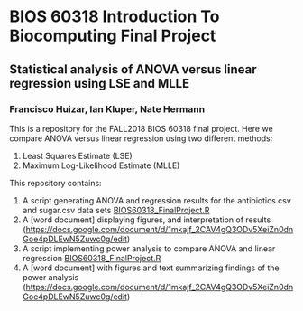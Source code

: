 # BIOS 60318 Introduction To Biocomputing Final Project
## Statistical analysis of ANOVA versus linear regression using LSE and MLLE
### Francisco Huizar, Ian Kluper, Nate Hermann

This is a repository for the FALL2018 BIOS 60318 final project.
Here we compare ANOVA versus linear regression using two different methods:
1. Least Squares Estimate (LSE)
2. Maximum Log-Likelihood Estimate (MLLE)

This repository contains:
1. A script generating ANOVA and regression results for the antibiotics.csv and sugar.csv data sets [BIOS60318_FinalProject.R](https://github.com/fjhuizar/biocomputing_StatsGroupProject/blob/master/RCode/BIOS60318_FinalProject.R)
2. A [word document] displaying figures, and interpretation of results (https://docs.google.com/document/d/1mkajf_2CAV4gQ3ODv5XeiZn0dnGoe4pDLEwN5Zuwc0g/edit)
3. A script implementing power analysis to compare ANOVA and linear regression [BIOS60318_FinalProject.R](https://github.com/fjhuizar/biocomputing_StatsGroupProject/blob/master/RCode/BIOS60318_FinalProject.R)
4. A [word document] with figures and text summarizing findings of the power analysis (https://docs.google.com/document/d/1mkajf_2CAV4gQ3ODv5XeiZn0dnGoe4pDLEwN5Zuwc0g/edit)

